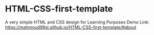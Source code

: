 # HTML-CSS-first-template
A very simple HTML and CSS design for Learning Purposes
Demo Link: https://mahmoud99sl.github.io/HTML-CSS-first-template/#about 
